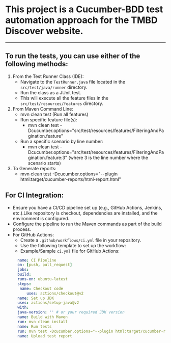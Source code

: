 # This project is a Cucumber-BDD test automation approach for the TMBD Discover website.
-----------------------------------------------------------------------------------------
## To run the tests, you can use either of the following methods:

1. From the Test Runner Class (IDE):
   - Navigate to the `TestRunner.java` file located in the `src/test/java/runner` directory.
   - Run the class as a JUnit test.
   - This will execute all the feature files in the `src/test/resources/features` directory.
2. From Maven Command Line: 
   - mvn clean test (Run all features)
   - Run specific feature file(s): 
     - mvn clean test -Dcucumber.options="src/test/resources/features/FilteringAndPagination.feature"
   - Run a specific scenario by line number: 
     - mvn clean test -Dcucumber.options="src/test/resources/features/FilteringAndPagination.feature:3"
    (where 3 is the line number where the scenario starts)
3. To Generate reports:
   - mvn clean test -Dcucumber.options="--plugin html:target/cucumber-reports/html-report.html"

## For CI Integration:
- Ensure you have a CI/CD pipeline set up (e.g., GitHub Actions, Jenkins, etc.).Like repository is checkout,
dependencies are installed, and the environment is configured.
- Configure the pipeline to run the Maven commands as part of the build process.
- For GitHub Actions:
  - Create a `.github/workflows/ci.yml` file in your repository.
  - Use the following template to set up the workflow:
  - Example/Sample `ci.yml` file for GitHub Actions:
  ```yaml
    name: CI Pipeline
    on: [push, pull_request]
    jobs:
    build:
    runs-on: ubuntu-latest
    steps:
     name: Checkout code
        uses: actions/checkout@v2
    name: Set up JDK
    uses: actions/setup-java@v2
    with:
    java-version: '' # or your required JDK version
    name: Build with Maven
    run: mvn clean install
    name: Run tests
    run: mvn test -Dcucumber.options="--plugin html:target/cucumber-reports/html-report.html"
    name: Upload test report
  
         
